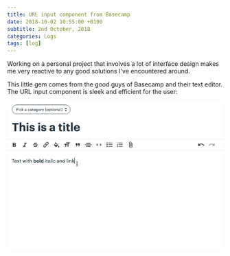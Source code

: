 ```yaml
---
title: URL input component from Basecamp
date: 2018-10-02 10:55:00 +0100
subtitle: 2nd October, 2018
categories: Logs
tags: [log]
---
```


Working on a personal project that involves a lot of interface design makes me very reactive to any good solutions I've encountered around.

This little gem comes from the good guys of Basecamp and their text editor. The URL input component is sleek and efficient for the user:

![](../assets/log/n582_2018-10-02-14_51_16.gif)